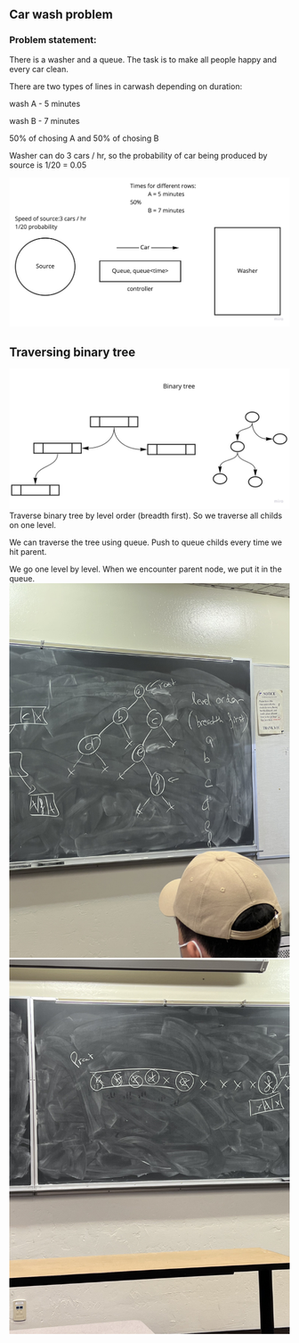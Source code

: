 ## Car wash problem

### Problem statement:
There is a washer and a queue. The task is to make all people happy and every car clean.

There are two types of lines in carwash depending on duration:

wash A - 5 minutes 

wash B - 7 minutes

50% of chosing A and 50% of chosing B

Washer can do 3 cars / hr, so the probability of car being produced by source is 1/20 = 0.05

![car wash](../../static/week02/seminar02/carWash.jpg)

## Traversing binary tree

![tree](../../static/week02/seminar02/BinaryTree.jpg)
Traverse binary tree by level order (breadth first). So we traverse all childs on one level.

We can traverse the tree using queue. Push to queue childs every time we hit parent.

We go one level by level. When we encounter parent node, we put it in the queue.
![traverse 1](../../static/week02/seminar02/traverse1.jpeg)
![traverse 2](../../static/week02/seminar02/traverse2.jpeg)